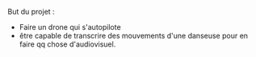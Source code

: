 But du projet :
  * Faire un drone qui s'autopilote
  * être capable de transcrire des mouvements d'une danseuse pour en faire qq chose d'audiovisuel.